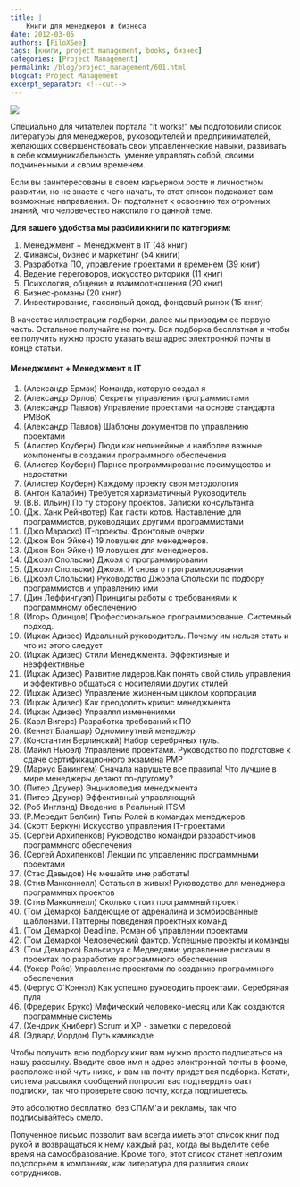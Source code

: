 ```yaml
---
title: |
    Книги для менеджеров и бизнеса
date: 2012-03-05
authors: [FiloXSee]
tags: [книги, project management, books, бизнес]
categories: [Project Management]
permalink: /blog/project_management/601.html
blogcat: Project Management
excerpt_separator: <!--cut-->
---
```



![](http://itw66.ru/uploads/images/00/00/02/2012/03/05/40b696.jpg)


Специально для читателей портала "it works!" мы подготовили список литературы для менеджеров, руководителей и предпринимателей, желающих совершенствовать свои управленческие навыки, развивать в себе коммуникабельность, умение управлять собой, своими подчиненными и своим временем.

Если вы заинтересованы в своем карьерном росте и личностном развитии, но не знаете с чего начать, то этот список подскажет вам возможные направления. Он подтолкнет к освоению тех огромных знаний, что человечество накопило по данной теме.

**Для вашего удобства мы разбили книги по категориям:**

1. Менеджмент + Менеджмент в IT (48 книг)
2. Финансы, бизнес  и маркетинг (54 книги)
3. Разработка ПО, управление проектами и временем (39 книг)
4. Ведение переговоров, искусство риторики (11 книг)
5. Психология, общение и взаимоотношения (20 книг)
6. Бизнес-романы (20 книг)
7. Инвестирование, пассивный доход, фондовый рынок (15 книг)


<!--cut-->


В качестве иллюстрации подборки, далее мы приводим ее первую часть. Остальное получайте на почту. Вся подборка бесплатная и чтобы ее получить нужно просто указать ваш адрес электронной почты в конце статьи.

#### Менеджмент + Менеджмент в IT

1. (Александр Ермак)  Команда, которую создал я
2. (Александр Орлов) Секреты управления программистами
3. (Александр Павлов) Управление проектами на основе стандарта PMBoK
4. (Александр Павлов) Шаблоны документов по управлению проектами
5. (Алистер Коуберн) Люди как нелинейные и наиболее важные компоненты в создании программного обеспечения
6. (Алистер Коуберн) Парное программирование преимущества и недостатки
7. (Алистер Коуберн) Каждому проекту своя методология
8. (Антон Калабин) Требуется харизматичный Руководитель
9. (В.В. Ильин) По ту сторону проектов. Записки консультанта
10. (Дж. Ханк Рейнвотер) Как пасти котов. Наставление для программистов, руководящих другими программистами
11. (Джо Мараско) IT-проекты. Фронтовые очерки
12. (Джон  Вон Эйкен) 19 ловушек для менеджеров. 
13. (Джон Вон  Эйкен) 19 ловушек для менеджеров. 
14. (Джоэл Спольски) Джоэл о программировании
15. (Джоэл Спольски) Джоэл. И снова о программировании
16. (Джоэл Спольски) Руководство Джоэла Спольски по подбору программистов и управлению ими
17. (Дин Леффингуэл) Принципы работы с требованиями к программному обеспечению
18. (Игорь Одинцов) Профессиональное программирование. Системный подход.
19. (Ицхак Адизес)  Идеальный руководитель. Почему им нельзя стать и что из этого следует
20. (Ицхак Адизес)  Стили Менеджмента. Эффективные и неэффективные
21. (Ицхак Адизес)  Развитие лидеров.Как понять свой стиль управления и эффективно общаться с носителями других стилей
22. (Ицхак Адизес)  Управление жизненным циклом корпорации
23. (Ицхак Адизес)  Как преодолеть кризис менеджмента
24. (Ицхак Адизес)  Управляя изменениями
25. (Карл Вигерс) Разработка требований к ПО
26. (Кеннет Бланшар) Одноминутный менеджер
27. (Константин Берлинский) Набор серебряных пуль. 
28. (Майкл Ньюэл) Управление проектами. Руководство по подготовке к сдаче сертификационного экзамена PMP
29. (Маркус Бакингем) Сначала нарушьте все правила! Что лучшие в мире менеджеры делают по-другому?
30. (Питер Друкер) Энциклопедия менеджмента
31. (Питер Друкер) Эффективный управляющий
32. (Роб  Ингланд) Введение в Реальный ITSM
33. (Р.Мередит Белбин) Типы Ролей в командах менеджеров. 
34. (Скотт  Беркун)  Искусство управления IT-проектами
35. (Сергей Архипенков) Руководство командой разработчиков программного обеспечения
36. (Сергей Архипенков) Лекции по управлению программными проектами
37. (Стас Давыдов) Не мешайте мне работать!
38. (Стив Макконнелл) Остаться в живых! Руководство для менеджера программных проектов
39. (Стив Макконнелл) Сколько стоит программный проект
40. (Том Демарко) Балдеющие от адреналина и зомбированные шаблонами. Паттерны поведения проектных команд
41. (Том Демарко) Deadline. Роман об управлении проектами
42. (Том Демарко) Человеческий фактор. Успешные проекты и команды
43. (Том Демарко) Вальсируя с Медведями: управление рисками в проектах по разработке программного обеспечения
44. (Уокер Ройс) Управление проектами по созданию программного обеспечения
45. (Фергус О`Коннэл) Как успешно руководить проектами. Серебряная пуля
46. (Фредерик Брукс) Мифический человеко-месяц или Как создаются программные системы
47. (Хендрик Книберг) Scrum и XP - заметки с передовой
48. (Эдвард Йордон) Путь камикадзе

Чтобы получить всю подборку книг вам нужно просто подписаться на нашу рассылку. Введите свое имя и адрес электронной почты в форме, расположенной чуть ниже, и вам на почту придет вся подборка. Кстати, система рассылки сообщений попросит вас подтвердить факт подписки, так что проверьте свою почту, когда подпишетесь.

Это абсолютно бесплатно, без СПАМ'а и рекламы, так что подписывайтесь смело.

Полученное письмо позволит вам всегда иметь этот список книг под рукой и возвращаться к нему каждый раз, когда вы выделите себе время на самообразование. Кроме того, этот список станет неплохим подспорьем в компаниях, как литература для развития своих сотрудников. 
